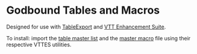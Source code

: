 # Godbound Tables and Macros

Designed for use with [TableExport](https://app.roll20.net/forum/post/1144568/script-tableexport-a-script-for-exporting-rollable-tables-between-accounts) and [VTT Enhancement Suite](https://justas-d.github.io/roll20-enhancement-suite/).

To install: import the [table master list](tables/master_table.txt) and the [master macro](macros/master_macro_vttes.json) file using their respective VTTES utilities.
